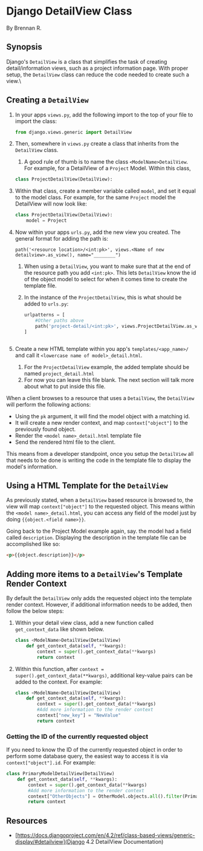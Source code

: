 # Django DetailView Class

By Brennan R.

## Synopsis 

Django's `DetailView` is a class that simplifies the task of creating detail/information views, such as a project information page. With proper setup, the `DetailView` class can reduce the code needed to create such a view.\

## Creating a `DetailView`

1. In your apps `views.py`, add the following import to the top of your file to import the class:
	```python
	from django.views.generic import DetailView
	```

1. Then, somewhere in `views.py` create a class that inherits from the `DetailView` class. 
	1. A good rule of thumb is to name the class `<ModelName>DetailView`. For example, for a DetailView of a `Project` Model. Within this class, 

	```python
	class ProjectDetailView(DetailView):
	```

1. Within that class, create a member variable called `model`, and set it equal to the model class. For example, for the same `Project` model the DetailView will now look like:

	```python
	class ProjectDetailView(DetailView):
		model = Project
	```
1. Now within your apps `urls.py`, add the new view you created. The general format for adding the path is:

	```
	path('<resource location>/<int:pk>', views.<Name of new detailview>.as_view(), name="________")
	```

	1. When using a `DetailView`, you want to make sure that at the end of the resource path you add `<int:pk>`. This lets `DetailView` know the id of the object model to select for when it comes time to create the template file.

	1. In the instance of the `ProjectDetailView`, this is what should be added to `urls.py`:

		```python
		urlpatterns = [
			#Other paths above
			path('project-detail/<int:pk>', views.ProjectDetailView.as_view(), name="project-detail"),
		]
	```
1. Create a new HTML template within you app's `templates/<app_name>/` and call it `<lowercase name of model>_detail.html`. 
	1. For the `ProjectDetailView` example, the added template should be named `project_detail.html`
	1. For now you can leave this file blank. The next section will talk more about what to put inside this file.

When a client browses to a resource that uses a `DetailView`, the `DetailView` will perform the following actions:

- Using the `pk` argument, it will find the model object with a matching id.
- It will create a new render context, and map `context["object"]` to the previously found object.
- Render the `<model name>_detail.html` template file
- Send the rendered html file to the client.

This means from a developer standpoint, once you setup the `DetailView` all that needs to be done is writing the code in the template file to display the model's information.

## Using a HTML Template for the `DetailView`

As previously stated, when a `DetailView` based resource is browsed to, the view will map `context["object"]` to the requested object. This means within the `<model name>_detail.html`, you can access any field of the model just by doing `{{object.<field name>}}`.

Going back to the Project Model example again, say. the model had a field called `description`. Displaying the description in the template file can be accomplished like so:

```html
<p>{{object.description}}</p>
```

## Adding more items to a `DetailView`'s Template Render Context

By default the `DetailView` only adds the requested object into the template render context. However, if additional information needs to be added, then follow the below steps:

1. Within your detail view class, add a new function called `get_context_data` like shown below.

	```python
	class <ModelName>DetailView(DetailView)
	    def get_context_data(self, **kwargs):
	        context = super().get_context_data(**kwargs)
	        return context
	```
1. Within this function, after `context = super().get_context_data(**kwargs)`, additional key-value pairs can be added to the context. For example:

	```python
	class <ModelName>DetailView(DetailView)
	    def get_context_data(self, **kwargs):
	        context = super().get_context_data(**kwargs)
	        #Add more information to the render context
	        context["new_key"] = "NewValue"
	        return context
	```


### Getting the ID of the currently requested object

If you need to know the ID of the currently requested object in order to perform some database query, the easiest way to access it is via `context["object"].id`. For example:
```python
class PrimaryModelDetailView(DetailView)
    def get_context_data(self, **kwargs):
        context = super().get_context_data(**kwargs)
        #Add more information to the render context
        context["OtherObjects"] = OtherModel.objects.all().filter(PrimaryModelID=context["object"].id)
        return context
```

## Resources
- [https://docs.djangoproject.com/en/4.2/ref/class-based-views/generic-display/#detailview](Django 4.2 DetailView Documentation)